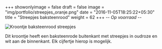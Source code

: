 +++
showonlyimage = false
draft = false
image = "img/portfolio/streepjes_oranje.png"
date = "2016-11-05T18:25:22+05:30"
title = "Streepjes baksteenrood"
weight = 62
+++
*-- Op voorraad --*

<!--more-->
![Kroontje baksteenrood streepjes][1]


Dit kroontje heeft een baksteenrode buitenkant met streepjes in oudroze en wit aan de binnenkant. Elk cijfertje hierop is mogelijk.

[1]: /img/portfolio/streepjes_oranje.png
